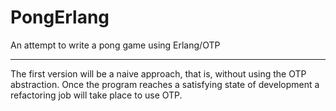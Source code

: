 PongErlang
==========

An attempt to write a pong game using Erlang/OTP

----------

The first version will be a naive approach, that is,
without using the OTP abstraction. Once the program
reaches a satisfying state of development a
refactoring job will take place to use OTP.
